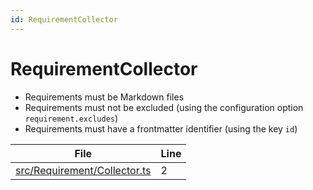 ```yaml
---
id: RequirementCollector
---
```


# RequirementCollector

-   Requirements must be Markdown files
-   Requirements must not be excluded (using the configuration option `requirement.excludes`)
-   Requirements must have a frontmatter identifier (using the key `id`)

<div class="tracey">

| File                                                                  | Line |
| --------------------------------------------------------------------- | ---- |
| [src/Requirement/Collector.ts](../../src/Requirement/Collector.ts#L2) | 2    |

</div>
